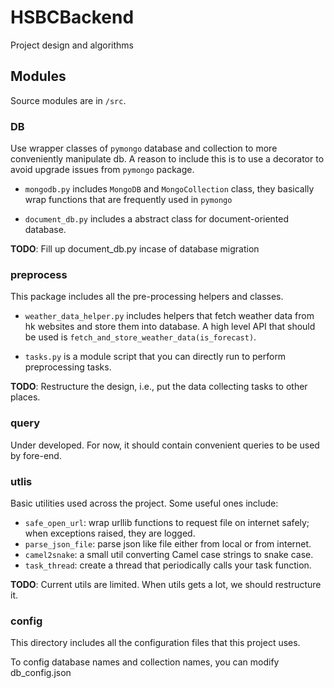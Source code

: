 # HSBCBackend 

Project design and algorithms

## Modules

Source modules are in `/src`.

### DB

Use wrapper classes of `pymongo` database and collection to more conveniently manipulate db.
A reason to include this is to use a decorator to avoid upgrade issues from `pymongo` package.

* `mongodb.py` includes `MongoDB` and `MongoCollection` class, they basically wrap functions that are frequently used in `pymongo`

* `document_db.py` includes a abstract class for document-oriented database.

**TODO**: Fill up document_db.py incase of database migration

### preprocess

This package includes all the pre-processing helpers and classes.

* `weather_data_helper.py` includes helpers that fetch weather data from hk websites and store them into database. A high level API that should be used is `fetch_and_store_weather_data(is_forecast)`.

* `tasks.py` is a module script that you can directly run to perform preprocessing tasks.

**TODO**: Restructure the design, i.e., put the data collecting tasks to other places.

### query

Under developed. For now, it should contain convenient queries to be used by fore-end.

### utlis

Basic utilities used across the project. Some useful ones include:

* `safe_open_url`: wrap urllib functions to request file on internet safely; when exceptions raised, they are logged.
* `parse_json_file`: parse json like file either from local or from internet.
* `camel2snake`: a small util converting Camel case strings to snake case.
* `task_thread`: create a thread that periodically calls your task function.

**TODO**: Current utils are limited. When utils gets a lot, we should restructure it.

### config

This directory includes all the configuration files that this project uses.

To config database names and collection names, you can modify db_config.json



